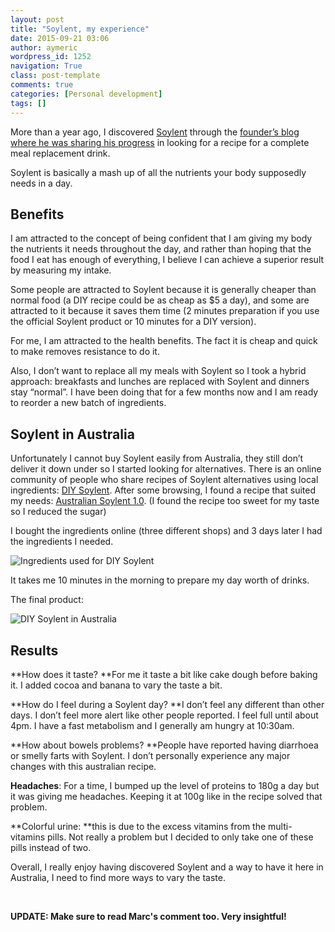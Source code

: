 ```yaml
---
layout: post
title: "Soylent, my experience"
date: 2015-09-21 03:06
author: aymeric
wordpress_id: 1252
navigation: True
class: post-template
comments: true
categories: [Personal development]
tags: []
---
```



More than a year ago, I discovered [Soylent](https://www.soylent.com/) through the [founder’s blog where he was sharing his progress](http://robrhinehart.com/?p=474) in looking for a recipe for a complete meal replacement drink.


Soylent is basically a mash up of all the nutrients your body supposedly needs in a day.


## Benefits



I am attracted to the concept of being confident that I am giving my body the nutrients it needs throughout the day, and rather than hoping that the food I eat has enough of everything, I believe I can achieve a superior result by measuring my intake.


Some people are attracted to Soylent because it is generally cheaper than normal food (a DIY recipe could be as cheap as $5 a day), and some are attracted to it because it saves them time (2 minutes preparation if you use the official Soylent product or 10 minutes for a DIY version).


For me, I am attracted to the health benefits. The fact it is cheap and quick to make removes resistance to do it.


Also, I don’t want to replace all my meals with Soylent so I took a hybrid approach: breakfasts and lunches are replaced with Soylent and dinners stay “normal”. I have been doing that for a few months now and I am ready to reorder a new batch of ingredients.


## Soylent in Australia



Unfortunately I cannot buy Soylent easily from Australia, they still don’t deliver it down under so I started looking for alternatives. There is an online community of people who share recipes of Soylent alternatives using local ingredients: [DIY Soylent](https://diy.soylent.com/). After some browsing, I found a recipe that suited my needs: [Australian Soylent 1.0](https://diy.soylent.com/recipes/australian-soylent-10-improved-logistics-refined-nutrient-profiles-no-oil-wpc). (I found the recipe too sweet for my taste so I reduced the sugar)


I bought the ingredients online (three different shops) and 3 days later I had the ingredients I needed.


![Ingredients used for DIY Soylent](http://54.173.16.9/wp-content/uploads/2015/09/IMG_1106.jpg "Ingredients used for DIY Soylent")


It takes me 10 minutes in the morning to prepare my day worth of drinks.


The final product:


![DIY Soylent in Australia](http://54.173.16.9/wp-content/uploads/2015/09/IMG_11071.jpg "DIY Soylent in Australia")


## Results



**How does it taste? **For me it taste a bit like cake dough before baking it. I added cocoa and banana to vary the taste a bit.


**How do I feel during a Soylent day? **I don’t feel any different than other days. I don’t feel more alert like other people reported. I feel full until about 4pm. I have a fast metabolism and I generally am hungry at 10:30am.


**How about bowels problems? **People have reported having diarrhoea or smelly farts with Soylent. I don’t personally experience any major changes with this australian recipe.


**Headaches**: For a time, I bumped up the level of proteins to 180g a day but it was giving me headaches. Keeping it at 100g like in the recipe solved that problem.


**Colorful urine: **this is due to the excess vitamins from the multi-vitamins pills. Not really a problem but I decided to only take one of these pills instead of two.


Overall, I really enjoy having discovered Soylent and a way to have it here in Australia, I need to find more ways to vary the taste.


&nbsp;


**UPDATE: Make sure to read Marc's comment too. Very insightful!**

